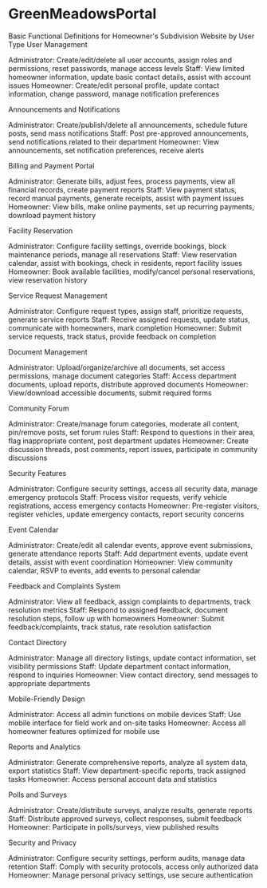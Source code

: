 # GreenMeadowsPortal

Basic Functional Definitions for Homeowner's Subdivision Website by User Type
User Management

Administrator: Create/edit/delete all user accounts, assign roles and permissions, reset passwords, manage access levels
Staff: View limited homeowner information, update basic contact details, assist with account issues
Homeowner: Create/edit personal profile, update contact information, change password, manage notification preferences

Announcements and Notifications

Administrator: Create/publish/delete all announcements, schedule future posts, send mass notifications
Staff: Post pre-approved announcements, send notifications related to their department
Homeowner: View announcements, set notification preferences, receive alerts

Billing and Payment Portal

Administrator: Generate bills, adjust fees, process payments, view all financial records, create payment reports
Staff: View payment status, record manual payments, generate receipts, assist with payment issues
Homeowner: View bills, make online payments, set up recurring payments, download payment history

Facility Reservation

Administrator: Configure facility settings, override bookings, block maintenance periods, manage all reservations
Staff: View reservation calendar, assist with bookings, check in residents, report facility issues
Homeowner: Book available facilities, modify/cancel personal reservations, view reservation history

Service Request Management

Administrator: Configure request types, assign staff, prioritize requests, generate service reports
Staff: Receive assigned requests, update status, communicate with homeowners, mark completion
Homeowner: Submit service requests, track status, provide feedback on completion

Document Management

Administrator: Upload/organize/archive all documents, set access permissions, manage document categories
Staff: Access department documents, upload reports, distribute approved documents
Homeowner: View/download accessible documents, submit required forms

Community Forum

Administrator: Create/manage forum categories, moderate all content, pin/remove posts, set forum rules
Staff: Respond to questions in their area, flag inappropriate content, post department updates
Homeowner: Create discussion threads, post comments, report issues, participate in community discussions

Security Features

Administrator: Configure security settings, access all security data, manage emergency protocols
Staff: Process visitor requests, verify vehicle registrations, access emergency contacts
Homeowner: Pre-register visitors, register vehicles, update emergency contacts, report security concerns

Event Calendar

Administrator: Create/edit all calendar events, approve event submissions, generate attendance reports
Staff: Add department events, update event details, assist with event coordination
Homeowner: View community calendar, RSVP to events, add events to personal calendar

Feedback and Complaints System

Administrator: View all feedback, assign complaints to departments, track resolution metrics
Staff: Respond to assigned feedback, document resolution steps, follow up with homeowners
Homeowner: Submit feedback/complaints, track status, rate resolution satisfaction

Contact Directory

Administrator: Manage all directory listings, update contact information, set visibility permissions
Staff: Update department contact information, respond to inquiries
Homeowner: View contact directory, send messages to appropriate departments

Mobile-Friendly Design

Administrator: Access all admin functions on mobile devices
Staff: Use mobile interface for field work and on-site tasks
Homeowner: Access all homeowner features optimized for mobile use

Reports and Analytics

Administrator: Generate comprehensive reports, analyze all system data, export statistics
Staff: View department-specific reports, track assigned tasks
Homeowner: Access personal account data and statistics

Polls and Surveys

Administrator: Create/distribute surveys, analyze results, generate reports
Staff: Distribute approved surveys, collect responses, submit feedback
Homeowner: Participate in polls/surveys, view published results

Security and Privacy

Administrator: Configure security settings, perform audits, manage data retention
Staff: Comply with security protocols, access only authorized data
Homeowner: Manage personal privacy settings, use secure authentication
